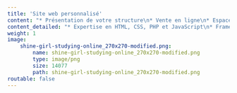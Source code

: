 ```yaml
---
title: 'Site web personnalisé'
content: "* Présentation de votre structure\n* Vente en ligne\n* Espace de contact\n* Exemples de vos services"
content_detailed: "* Expertise en HTML, CSS, PHP et JavaScript\n* Framework : Symfony, Laravel, Vue.js\n* CMS : Grav, Drupal, Sulu\n* Conformité RGPD\n* Référencement\n* Certification Opquast en assurance qualité web"
weight: 1
image:
    shine-girl-studying-online_270x270-modified.png:
        name: shine-girl-studying-online_270x270-modified.png
        type: image/png
        size: 14077
        path: shine-girl-studying-online_270x270-modified.png
routable: false
---
```



